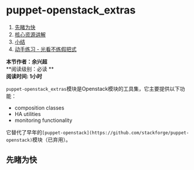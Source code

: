 # puppet-openstack_extras

1. [先睹为快](#先睹为快)
2. [核心资源讲解](#核心资源讲解)
3. [小结](##小结)
4. [动手练习 - 光看不练假把式](##动手练习)

**本节作者：余兴超**    
**阅读级别：必读 **  
**阅读时间: 1小时**

`puppet-openstack_extras`模块是Openstack模块的工具集，它主要提供以下功能： 
  - composition classes
  - HA utilities
  - monitoring functionality

它替代了早年的`[puppet-openstack](https://github.com/stackforge/puppet-openstack)`模块（已弃用）。

## 先睹为快

